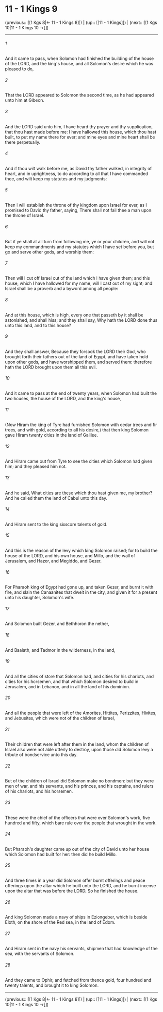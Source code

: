 # 11 - 1 Kings 9

(previous:: [[1 Kgs 8|← 11 - 1 Kings 8]]) | (up:: [[11 - 1 Kings]]) | (next:: [[1 Kgs 10|11 - 1 Kings 10 →]])

***


###### 1 
And it came to pass, when Solomon had finished the building of the house of the LORD, and the king's house, and all Solomon's desire which he was pleased to do, 

###### 2 
That the LORD appeared to Solomon the second time, as he had appeared unto him at Gibeon. 

###### 3 
And the LORD said unto him, I have heard thy prayer and thy supplication, that thou hast made before me: I have hallowed this house, which thou hast built, to put my name there for ever; and mine eyes and mine heart shall be there perpetually. 

###### 4 
And if thou wilt walk before me, as David thy father walked, in integrity of heart, and in uprightness, to do according to all that I have commanded thee, and wilt keep my statutes and my judgments: 

###### 5 
Then I will establish the throne of thy kingdom upon Israel for ever, as I promised to David thy father, saying, There shall not fail thee a man upon the throne of Israel. 

###### 6 
But if ye shall at all turn from following me, ye or your children, and will not keep my commandments and my statutes which I have set before you, but go and serve other gods, and worship them: 

###### 7 
Then will I cut off Israel out of the land which I have given them; and this house, which I have hallowed for my name, will I cast out of my sight; and Israel shall be a proverb and a byword among all people: 

###### 8 
And at this house, which is high, every one that passeth by it shall be astonished, and shall hiss; and they shall say, Why hath the LORD done thus unto this land, and to this house? 

###### 9 
And they shall answer, Because they forsook the LORD their God, who brought forth their fathers out of the land of Egypt, and have taken hold upon other gods, and have worshipped them, and served them: therefore hath the LORD brought upon them all this evil. 

###### 10 
And it came to pass at the end of twenty years, when Solomon had built the two houses, the house of the LORD, and the king's house, 

###### 11 
(Now Hiram the king of Tyre had furnished Solomon with cedar trees and fir trees, and with gold, according to all his desire,) that then king Solomon gave Hiram twenty cities in the land of Galilee. 

###### 12 
And Hiram came out from Tyre to see the cities which Solomon had given him; and they pleased him not. 

###### 13 
And he said, What cities are these which thou hast given me, my brother? And he called them the land of Cabul unto this day. 

###### 14 
And Hiram sent to the king sixscore talents of gold. 

###### 15 
And this is the reason of the levy which king Solomon raised; for to build the house of the LORD, and his own house, and Millo, and the wall of Jerusalem, and Hazor, and Megiddo, and Gezer. 

###### 16 
For Pharaoh king of Egypt had gone up, and taken Gezer, and burnt it with fire, and slain the Canaanites that dwelt in the city, and given it for a present unto his daughter, Solomon's wife. 

###### 17 
And Solomon built Gezer, and Bethhoron the nether, 

###### 18 
And Baalath, and Tadmor in the wilderness, in the land, 

###### 19 
And all the cities of store that Solomon had, and cities for his chariots, and cities for his horsemen, and that which Solomon desired to build in Jerusalem, and in Lebanon, and in all the land of his dominion. 

###### 20 
And all the people that were left of the Amorites, Hittites, Perizzites, Hivites, and Jebusites, which were not of the children of Israel, 

###### 21 
Their children that were left after them in the land, whom the children of Israel also were not able utterly to destroy, upon those did Solomon levy a tribute of bondservice unto this day. 

###### 22 
But of the children of Israel did Solomon make no bondmen: but they were men of war, and his servants, and his princes, and his captains, and rulers of his chariots, and his horsemen. 

###### 23 
These were the chief of the officers that were over Solomon's work, five hundred and fifty, which bare rule over the people that wrought in the work. 

###### 24 
But Pharaoh's daughter came up out of the city of David unto her house which Solomon had built for her: then did he build Millo. 

###### 25 
And three times in a year did Solomon offer burnt offerings and peace offerings upon the altar which he built unto the LORD, and he burnt incense upon the altar that was before the LORD. So he finished the house. 

###### 26 
And king Solomon made a navy of ships in Eziongeber, which is beside Eloth, on the shore of the Red sea, in the land of Edom. 

###### 27 
And Hiram sent in the navy his servants, shipmen that had knowledge of the sea, with the servants of Solomon. 

###### 28 
And they came to Ophir, and fetched from thence gold, four hundred and twenty talents, and brought it to king Solomon.

***

(previous:: [[1 Kgs 8|← 11 - 1 Kings 8]]) | (up:: [[11 - 1 Kings]]) | (next:: [[1 Kgs 10|11 - 1 Kings 10 →]])
